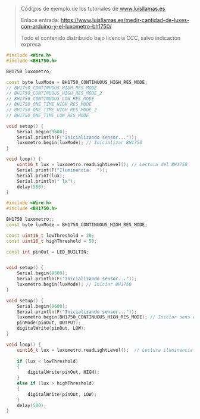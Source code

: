 > Códigos de ejemplo de los tutoriales de www.luisllamas.es
>
> Enlace entrada: https://www.luisllamas.es/medir-cantidad-de-luxes-con-arduino-y-el-luxometro-bh1750/
>
> Todo el contenido distribuido bajo licencia CCC, salvo indicación expresa

```cpp
#include <Wire.h>
#include <BH1750.h>

BH1750 luxometro;

const byte luxMode = BH1750_CONTINUOUS_HIGH_RES_MODE;
// BH1750_CONTINUOUS_HIGH_RES_MODE
// BH1750_CONTINUOUS_HIGH_RES_MODE_2
// BH1750_CONTINUOUS_LOW_RES_MODE
// BH1750_ONE_TIME_HIGH_RES_MODE
// BH1750_ONE_TIME_HIGH_RES_MODE_2
// BH1750_ONE_TIME_LOW_RES_MODE

void setup() {
	Serial.begin(9600);
	Serial.println(F("Inicializando sensor..."));
	luxometro.begin(luxMode); // Inicializar BH1750
}

void loop() {
	uint16_t lux = luxometro.readLightLevel(); // Lectura del BH1750
	Serial.print(F("Iluminancia:  "));
	Serial.print(lux);
	Serial.println(" lx");
	delay(500);
}
```

```cpp
#include <Wire.h>
#include <BH1750.h>

BH1750 luxometro;;
const byte luxMode = BH1750_CONTINUOUS_HIGH_RES_MODE;

const uint16_t lowThreshold = 20;
const uint16_t highThreshold = 50;

const int pinOut = LED_BUILTIN;


void setup() {
	Serial.begin(9600);
	Serial.println(F("Inicializando sensor..."));
	luxometro.begin(luxMode); // Iniciar BH1750
}

void setup() {
	Serial.begin(9600);
	Serial.println(F("Inicializando sensor..."));
	luxometro.begin(BH1750_CONTINUOUS_HIGH_RES_MODE); // Iniciar sens el sensor
	pinMode(pinOut, OUTPUT);
	digitalWrite(pinOut, LOW);
}

void loop() {
	uint16_t lux = luxometro.readLightLevel();  // Lectura iluminancia
	
	if (lux < lowThreshold)
	{
		digitalWrite(pinOut, HIGH);
	}
	else if (lux > highThreshold)
	{
		digitalWrite(pinOut, LOW);
	}
	delay(500);
}
```